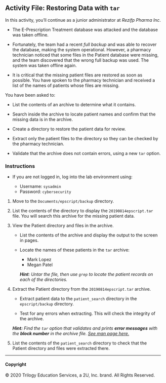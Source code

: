 ## Activity File: Restoring Data with `tar`

In this activity, you’ll continue as a junior administrator at *Rezifp Pharma Inc*.

- The E-Prescription Treatment database was attacked and the database was taken offline. 

- Fortunately, the team had a recent *full backup* and was able to recover the database, making the system operational.  However, a pharmacy technician noticed that some files in the Patient database were missing, and the team discovered that the wrong full backup was used.  The system was taken offline again.

- It is critical that the missing patient files are restored as soon as possible. You have spoken to the pharmacy technician and received a list of the names of patients whose files are missing.  

You have been asked to:

* List the contents of an archive to determine what it contains.

* Search inside the archive to locate patient names and confirm that the missing data is in the archive.

* Create a directory to restore the patient data for review.

* Extract only the patient files to the directory so they can be checked by the pharmacy technician. 

* Validate that the archive does not contain errors, using a new `tar` option.

### Instructions 

- If you are not logged in, log into the lab environment using:

    - Username: `sysadmin`  
    - Password: `cybersecurity`

1. Move to the `Documents/epscript/backup` directory.

2. List the contents of the directory to display the `20190814epscript.tar` file. You will search this archive for the missing patient data.

3. View the Patient directory and files in the archive.

    * List the contents of the archive and display the output to the screen in pages.

    * Locate the names of these patients in the `tar` archive:

        * Mark Lopez
        * Megan Patel

        _**Hint**: Untar the file, then use `grep` to locate the patient records on each of the directories._

4. Extract the Patient directory from the `20190814epscript.tar` archive.  

    * Extract patient data to the `patient_search` directory in the `epscript/backup` directory.   

    * Test for any errors when extracting. This will check the integrity of the archive.

    _**Hint:** Find the `tar` option that validates and prints **error messages** with the **block number** in the archive file. [See man page here.](<https://www.gnu.org/software/tar/manual/html_section/tar_22.html>)_

5. List the contents of the `patient_search` directory to check that the Patient directory and files were extracted there.   


---
#### Copyright
© 2020 Trilogy Education Services, a 2U, Inc. brand.  All Rights Reserved.
